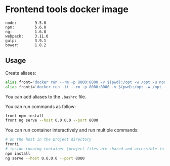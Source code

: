 # Frontend tools docker image

```
node:        9.5.0
npm:         5.6.0
ng:          1.6.8
webpack:     3.11.0
gulp:        3.9.1
bower:       1.8.2
```

## Usage

Create aliases:
```bash
alias front='docker run --rm -p 8000:8000 -v $(pwd):/opt -w /opt -u node mkordulewski/frontend-tools'
alias fronti='docker run -it --rm -p 8000:8000 -v $(pwd):/opt -w /opt -u node mkordulewski/frontend-tools'
```
You can add aliases to the `.bashrc` file.

You can run commands as follow:
```bash
front npm install
front ng serve --host 0.0.0.0 --port 8000
```

You can run container interactively and run multiple commands:
```bash
# on the host in the project directory
fronti
# inside running container (project files are shared and accessible in the /opt directory)
npm install
ng serve --host 0.0.0.0 --port 8000
```